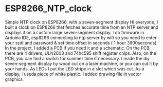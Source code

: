 # ESP8266_NTP_clock
Simple NTP clock on ESP8266, with a seven-segment display
Hi everyone, I built a clock on ESP8266 that fetches accurate time from an NTP server and displays it on a custom large seven-segment display.
I do firmware in  Arduino IDE, esp8266 connecting to ntp server by wifi so you need to enter your ssdi and password & set time offset in seconds ( 1 hour 3600seconds). 
In the project, I added a PCB if you need it and a schematic. On the PCB, there are 4 drivers, ULN2003 and 74hc595 shift register chips. Also, on the PCB, you can find a switch for summer time if necessary. 
I made the diy seven-segment display by wood cut on a laser machine, or you can cut it by your hands. As LEDs I put the LED stripe in a slot which was cut. As a display, I useda  piece of white plastic. I added drawing file in vector graphics.
